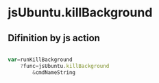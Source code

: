 # jsUbuntu.killBackground

## Difinition by js action

```js.js

var=runKillBackground
	?func=jsUbuntu.killBackground
		&cmdNameString
```


